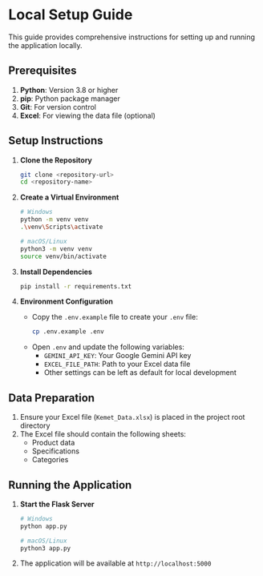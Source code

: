 # Local Setup Guide

This guide provides comprehensive instructions for setting up and running the application locally.

## Prerequisites

1. **Python**: Version 3.8 or higher
2. **pip**: Python package manager
3. **Git**: For version control
4. **Excel**: For viewing the data file (optional)

## Setup Instructions

1. **Clone the Repository**
   ```bash
   git clone <repository-url>
   cd <repository-name>
   ```

2. **Create a Virtual Environment**
   ```bash
   # Windows
   python -m venv venv
   .\venv\Scripts\activate

   # macOS/Linux
   python3 -m venv venv
   source venv/bin/activate
   ```

3. **Install Dependencies**
   ```bash
   pip install -r requirements.txt
   ```

4. **Environment Configuration**
   - Copy the `.env.example` file to create your `.env` file:
     ```bash
     cp .env.example .env
     ```
   - Open `.env` and update the following variables:
     - `GEMINI_API_KEY`: Your Google Gemini API key
     - `EXCEL_FILE_PATH`: Path to your Excel data file
     - Other settings can be left as default for local development

## Data Preparation

1. Ensure your Excel file (`Kemet_Data.xlsx`) is placed in the project root directory
2. The Excel file should contain the following sheets:
   - Product data
   - Specifications
   - Categories

## Running the Application

1. **Start the Flask Server**
   ```bash
   # Windows
   python app.py

   # macOS/Linux
   python3 app.py
   ```
2. The application will be available at `http://localhost:5000`



